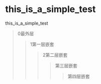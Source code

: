 # this_is_a_simple_test
this_is_a_simple_test

> 0最外层
> > 1第一层嵌套
> > > 2第二层嵌套
> > > > 第三层嵌套
> > > > > 第四层嵌套
